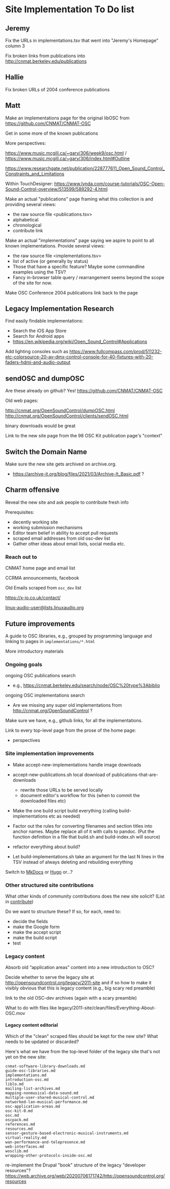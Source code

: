 
# Site Implementation To Do list

## Jeremy

Fix the URLs in implementations.tsv that went into "Jeremy's Homepage" column 3 

Fix broken links from publications into http://cnmat.berkeley.edu/publications


## Hallie

Fix broken URLs of 2004 conference publications

## Matt

Make an implementations page for the original libOSC from
<https://github.com/CNMAT/CNMAT-OSC>


Get in some more of the known publications

More perspectives:

<https://www.music.mcgill.ca/~gary/306/week9/osc.html> / <https://www.music.mcgill.ca/~gary/306/index.html#Outline>

<https://www.researchgate.net/publication/228777611_Open_Sound_Control_Constraints_and_Limitations>

Within TouchDesigner: <https://www.lynda.com/course-tutorials/OSC-Open-Sound-Control-overview/513599/589292-4.html>


Make an actual "publications" page framing what this collection is and providing several views:

- the raw source file <publications.tsv>
- alphabetical
- chronological
- contribute link


Make an actual "implementations" page saying we aspire to point to all
known implementations.  Provide several views:

- the raw source file <implementations.tsv>
- list of active (or generally by status)
- Those that have a specific feature? Maybe some commandline examples using the TSV?
- Fancy in-browser table query / rearrangement seems beyond the scope of the site for now.

Make OSC Conference 2004 publications link back to the page

## Legacy Implementation Research

Find easily findable implementations:

* Search the iOS App Store
* Search for Android apps
* <https://en.wikipedia.org/wiki/Open_Sound_Control#Applications>

Add lighting consoles such as <https://www.fullcompass.com/prod/511232-etc-colorsource-20-av-dmx-control-console-for-40-fixtures-with-20-faders-hdmi-and-audio-output>


## sendOSC and dumpOSC

Are these already on github?  Yes! <https://github.com/CNMAT/CNMAT-OSC>


Old web pages:

<http://cnmat.org/OpenSoundControl/dumpOSC.html>
<http://cnmat.org/OpenSoundControl/clients/sendOSC.html>


binary downloads would be great

Link to the new site page from the 98 OSC Kit publication page's "context"



## Switch the Domain Name

Make sure the new site gets archived on archive.org.

- <https://archive-it.org/blog/files/2021/03/Archive-It_Basic.pdf> ?


## Charm offensive

Reveal the new site and ask people to contribute fresh info

Prerequisites: 

* decently working site
* working submission mechanisms
* Editor team belief in ability to accept pull requests
* scraped email addresses from old osc-dev list
* Gather other ideas about email lists, social media etc.


### Reach out to


CNMAT home page and email list

CCRMA announcements, facebook

Old Emails scraped from `osc_dev` list

<https://x-io.co.uk/contact/>

linux-audio-user@lists.linuxaudio.org



## Future improvements

A guide to OSC libraries, e.g., grouped by programming language and
linking to pages in `implementations/*.html`


More introductory materials


### Ongoing goals

ongoing OSC publications search

- e.g., <https://cnmat.berkeley.edu/search/node/OSC%20type%3Abiblio>


ongoing OSC implementations search

- Are we missing any super old implementations from <http://cnmat.org/OpenSoundControl> ?

Make sure we have, e.g., github links, for all the implementations.



Link to every top-level page from the prose of the home page:

- perspectives



### Site implementation improvements

- Make accept-new-implementations handle image downloads

- accept-new-publications.sh local download of publications-that-are-downloads
  - rewrite those URLs to be served locally
  - document editor's workflow for this (when to commit the downloaded files etc)

- Make the one build script build everything (calling
  build-implementations etc as needed)

- Factor out the rules for converting filenames and section titles
into anchor names.  Maybe replace all of it with calls to pandoc.
(Put the function definition in a file that build.sh and
build-index.sh will source)

- refactor everything about build?

- Let build-implementations.sh take an argument for the last N lines in the
TSV instead of always deleting and rebuilding everything

Switch to [MkDocs](https://www.mkdocs.org) or
[Hugo](https://gohugo.io/about/features/) or...?


### Other structured site contributions

What other kinds of community contributions does the new site solicit?
(List in [contribute](contribute.html))

Do we want to structure these?  If so, for each, need to:

- decide the fields
- make the Google form
- make the accept script
- make the build script
- test


### Legacy content

Absorb old  “application areas” content into a new introduction to OSC?


Decide whether to serve the legacy site at
http://opensoundcontrol.org/legacy/2011-site and if so how to make it
visibly obvious that this is legacy content (e.g., big scary red
preamble)

link to the old OSC-dev archives (again with a scary preamble)

What to do with files like legacy/2011-site/clean/files/Everything-About-OSC.mov

#### Legacy content editorial 

Which of the "clean" scraped files should be kept for the new site?
What needs to be updated or discarded?

Here's what we have from the top-level folder of the legacy site that's not yet on the new site:

````
cnmat-software-library-downloads.md
guide-osc-libraries.md
implementations.md
introduction-osc.md
liblo.md
mailing-list-archives.md
mapping-nonmusical-data-sound.md
multiple-user-shared-musical-control.md
networked-lan-musical-performance.md
osc-application-areas.md
osc-kit-0.md
osc.md
oscpack.md
references.md
resources.md
sensor-gesture-based-electronic-musical-instruments.md
virtual-reality.md
wan-performance-and-telepresence.md
web-interfaces.md
wosclib.md
wrapping-other-protocols-inside-osc.md
````

re-implement the Drupal "book" structure of the legacy "developer resources"?
    https://web.archive.org/web/20200706171742/http://opensoundcontrol.org/resources
